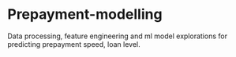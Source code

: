 # Prepayment-modelling

Data processing, feature engineering and ml model explorations for predicting prepayment speed, loan level.
